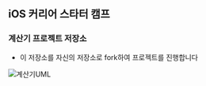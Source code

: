## iOS 커리어 스타터 캠프

### 계산기 프로젝트 저장소

- 이 저장소를 자신의 저장소로 fork하여 프로젝트를 진행합니다


![계산기UML](https://user-images.githubusercontent.com/98506825/168953617-9e8e5827-29e1-4201-95b6-dc35a131ecb3.png)

